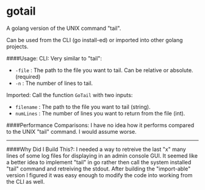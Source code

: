 # gotail
A golang version of the UNIX command "tail".

Can be used from the CLI (go install-ed) or imported into other golang projects.

####Usage:
CLI: Very similar to "tail":
- `-file` : The path to the file you want to tail. Can be relative or absolute. (required)
- `-n` : The number of lines to tail.

Imported: Call the function `GoTail` with two inputs:
- `filename` : The path to the file you want to tail (string).
- `numLines` : The number of lines you want to return from the file (int).

####Performance Comparisons:
I have no idea how it performs compared to the UNIX "tail" command. I would assume worse.

---
####Why Did I Build This?:
I needed a way to retreive the last "x" many lines of some log files for displaying in an admin console GUI.  It seemed like a better idea to implement "tail" in go rather then call the system installed "tail" command and retreiving the stdout.  After building the "import-able" version I figured it was easy enough to modify the code into working from the CLI as well.
